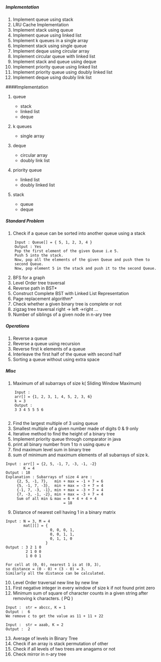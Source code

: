 ##### Implementation 

1. Implement queue using stack
2. LRU Cache Implementation 
3. Implement stack using queue
4. Implement queue using linked list
5. Implement k queues in a single array
6. Implement stack using single queue
7. Implement deque using circular array
8. Implement circular queue with linked list
9. Implement stack and queue using deque 
10. Implement priority queue using linked list
10. Implement priority queue using doubly linked list
11. Implement deque using doubly link list

####Implementation
1. queue
    - stack
    - linked list
    - deque
2. k queues
    - single array
3. deque
    - circular array
    - doubly link list
    
4. priority queue 
    - linked list
    - doubly linked list
    
5. stack
    - queue
    - deque
    
   

##### Standard Problem
1. Check if a queue can be sorted into another queue using a stack 
```
    Input : Queue[] = { 5, 1, 2, 3, 4 }
    Output : Yes
    Pop the first element of the given Queue i.e 5.
    Push 5 into the stack.
    Now, pop all the elements of the given Queue and push them to
    second Queue.
    Now, pop element 5 in the stack and push it to the second Queue.
``` 
2. BFS for a graph
3. Level Order tree traversal
4. Reverse path in BST*
5. Construct Complete BST with Linked List Representation
6. Page replacement algorithm*
7. Check whether a given binary tree is complete or not
8. zigzag tree traversal right -> left ->right ... 
9. Number of siblings of a given node in n-ary tree

##### Operations
1. Reverse a queue
2. Reverse a queue using recursion
3. Reverse first k elements of a queue
4. Interleave the first half of the queue with second half
5. Sorting a queue without using extra space

##### Misc
1. Maximum of all subarrays of size k( Sliding Window Maximum) 
``` 
    Input :
    arr[] = {1, 2, 3, 1, 4, 5, 2, 3, 6}
    k = 3
    Output :
    3 3 4 5 5 5 6
    
```
2. Find the largest multiple of 3 using queue 
3. Smallest multiple of a given number made of digits 0 & 9 only
4. Iterative method to find the height of a binary tree
5. Implement priority queue through comparator in java
6. print all binary number from 1 to n using queu e
7. find maximum level sum in binary tree
8. sum of minimum and maximum elements of all subarrays of size k. 
``` 
Input : arr[] = {2, 5, -1, 7, -3, -1, -2}  
        K = 4
Output : 18
Explanation : Subarrays of size 4 are : 
     {2, 5, -1, 7},   min + max = -1 + 7 = 6
     {5, -1, 7, -3},  min + max = -3 + 7 = 4      
     {-1, 7, -3, -1}, min + max = -3 + 7 = 4
     {7, -3, -1, -2}, min + max = -3 + 7 = 4   
     Sum of all min & max = 6 + 4 + 4 + 4 
                          = 18      

```
9. Distance of nearest cell having 1 in a binary matrix 
``` 
Input : N = 3, M = 4
        mat[][] = { 
                    0, 0, 0, 1,
                    0, 0, 1, 1,
                    0, 1, 1, 0 
                  }
Output : 3 2 1 0
         2 1 0 0
         1 0 0 1

For cell at (0, 0), nearest 1 is at (0, 3),
so distance = (0 - 0) + (3 - 0) = 3.
Similarly all the distance can be calculated.
```
10. Level Order traversal new line by new line  
11. First negative integer in every window of size k if not found print zero 
12. Minimum sum of square of character counts in a given string after removing k characters. ( PQ )
``` 
Input :  str = abccc, K = 1
Output :  6
We remove c to get the value as 11 + 11 + 22

Input :  str = aaab, K = 2
Output :  2
```
13. Average of levels in Binary Tree
14. Check if an array is stack permutation of other
15. Check if all levels of two trees are anagams or not
16. Check mirror in n-ary tree








































